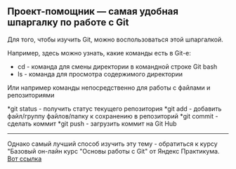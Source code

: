 ## Проект-помощник — самая удобная шпаргалку по работе с Git

Для того, чтобы изучить Git, можно воспользоваться этой шпаргалкой.

Например, здесь можно узнать, какие команды есть в Git-е:

* cd - команда для смены директории в командной строке Git bash
* ls - команда для просмотра содержимого директории

Или например команды непосредственно для работы с файлами и репозиториями

*git status - получить статус текущего репозитория
*git add - добавить файл/группу файлов/папку к сохранению в репозиторий
*git commit - сделать коммит
*git push - загрузить коммит на Git Hub

----

Однако самый лучший способ изучить эту тему - обратиться к курсу "Базовый он-лайн курс "Основы работы с Git" от Яндекс Практикума. [Вот ссылка](https://practicum.yandex.ru/git-basics/)